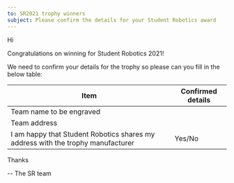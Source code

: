 ```yaml
---
to: SR2021 trophy winners
subject: Please confirm the details for your Student Robotics award
---
```


Hi

Congratulations on winning <Award name> for Student Robotics 2021!

We need to confirm your details for the trophy so please can you fill in the below table:

| Item                                                                          | Confirmed details |
|-------------------------------------------------------------------------------|-------------------|
| Team name to be engraved                                                      | <Team name>       |
| Team address                                                                  | <Team address>    |
| I am happy that Student Robotics shares my address with the trophy manufacturer | Yes/No            |

Thanks

-- The SR team
